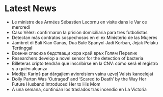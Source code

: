 # Latest News
-  Le ministre des Armées Sébastien Lecornu en visite dans le Var ce mercredi
-  Caso Vélez: confirmaron la prisión domiciliaria para tres futbolistas
-  Detectan más contratos sospechosos en el ex Ministerio de las Mujeres
-  Jambret di Bali Kian Ganas, Dua Bule Spanyol Jadi Korban, Jejak Pelaku Tertinggal
-  Военни спасиха бедстващи хора край връх Голям Перелик
-  Researchers develop a novel sensor for the detection of bacteria
-  Billeteras cripto tendrán que inscribirse en la CNV: cómo será el registro y a quién alcanza
-  Medijs: Kariņš par dārgajiem avioreisiem vainu uzveļ Valsts kancelejai
-  Dolly Parton Was ‘Outraged’ and ‘Scared to Death’ by the Way Her Future Husband Introduced Her to His Mom
-  A una semana, continúan los traslados tras incendio en La Victoria
